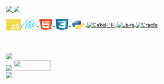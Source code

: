 
<div>
  <a href="https://github.com/davidgamaserrate1">
  <img height="180em" src="https://github-readme-stats.vercel.app/api?username=davidgamaserrate1&show_icons=true&theme=dracula&include_all_commits=true&count_private=true"/>
  <img height="180em" src="https://github-readme-stats.vercel.app/api/top-langs/?username=davidgamaserrate1&layout=compact&langs_count=16&theme=dracula"/>
</div>
<div style="display: inline_block"><br>
  <img align="center" alt="Rafa-Js" height="30" width="40" src="https://raw.githubusercontent.com/devicons/devicon/master/icons/javascript/javascript-plain.svg">
    <img align="center" alt="React" height="30" width="40" src="https://raw.githubusercontent.com/devicons/devicon/master/icons/react/react-original.svg">
    <img align="center" alt="Rafa-HTML" height="30" width="40" src="https://raw.githubusercontent.com/devicons/devicon/master/icons/html5/html5-original.svg">
    <img align="center" alt="CSS" height="30" width="40" src="https://raw.githubusercontent.com/devicons/devicon/master/icons/css3/css3-original.svg">
    <img align="center" alt="Python" height="30" width="40" src="https://raw.githubusercontent.com/devicons/devicon/master/icons/python/python-original.svg">   
    <img align="center" alt="CakePHP" height="30" width="40" src="https://cdn.jsdelivr.net/gh/devicons/devicon/icons/cakephp/cakephp-original.svg" >
    <img align="center" alt="Java" height="30" width="40" src="https://cdn.jsdelivr.net/gh/devicons/devicon/icons/java/java-original.svg"> 
    <img align="center" alt="Oracle" height="30" width="40" src="https://cdn.jsdelivr.net/gh/devicons/devicon/icons/oracle/oracle-original.svg">  
  </div>
  
  <br/><br/>
 
 
<div style="display: inline;">
   
  <a href="https://instagram.com/_david.gama" target="_blank"><img src="https://img.shields.io/badge/-Instagram-%23E4405F?style=for-the-badge&logo=instagram&logoColor=white" target="_blank"></a>	
  <a href = "mailto:david.gama@ufms.br"><img src="https://img.shields.io/badge/-Gmail-%23333?style=for-the-badge&logo=gmail&logoColor=white" target="_blank"></a>
  <a href="https://www.davidserrate.site" target="_blank"><img  height="30" width="100" src="https://user-images.githubusercontent.com/86624625/220980486-54900c31-c202-4b48-aae3-567a0eb32b09.png" target="_blank"></a>     
  <a href="https://www.linkedin.com/in/david-gama-688639181" target="_blank"><img src="https://img.shields.io/badge/-LinkedIn-%230077B5?style=for-the-badge&logo=linkedin&logoColor=white" target="_blank"></a>   

  
 <img  />
</div>
